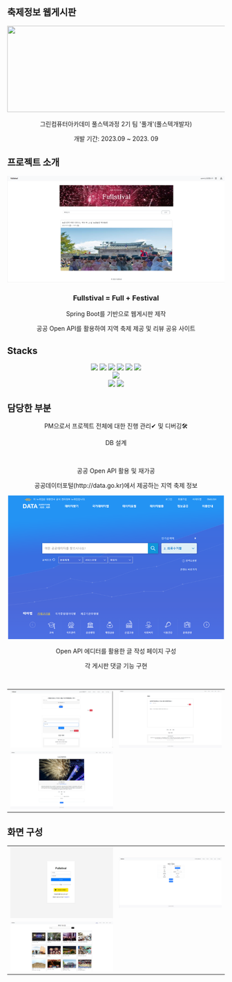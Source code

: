 ## 축제정보 웹게시판
<div align="center">
  <img src="https://gifburg.com/images/gifs/fireworks/webp/0016.webp" width="800" height="200">
<p>그린컴퓨터아카데미 풀스텍과정 2기 팀 '풀개'(풀스텍개발자)</p>
<p>개발 기간: 2023.09 ~ 2023. 09</p>
</div>

## 프로젝트 소개
<div align="center">
  <img src="src\main\resources\images\main.png">
  </br>
  <h3>Fullstival = Full + Festival</h3>
  <p>Spring Boot를 기반으로 웹게시판 제작</p>
  <p>공공 Open API를 활용하여 지역 축제 제공 및 리뷰 공유 사이트</p>
</div>

## Stacks 
<div align="center">
  <!--스프링부트 로고-->
  <img src="https://img.shields.io/badge/springboot-6DB33F?style=flat-square&logo=springboot&logoColor=white" height=20/>
  <!--부트스트랩 로고-->
  <img src="https://img.shields.io/badge/bootstrap-7952B3?style=flat-square&logo=bootstrap&logoColor=white" height=20/>
  <!--자바 로고-->
  <img src="https://img.shields.io/badge/Java-007396?style=flat-square&logo=java&logoColor=white" height=20>
  <!--제이슨 로고-->
  <img src="https://img.shields.io/badge/json-000000?style=flat-square&logo=json&logoColor=white" height=20/>
  <!--타임리프 로고-->
  <img src="https://img.shields.io/badge/thymeleaf-005F0F?style=flat-square&logo=thymeleaf&logoColor=white" height=20/>
  <!--마리아 DB 로고-->
  <img src="https://img.shields.io/badge/mariadb-003545?style=flat-square&logo=mariadb&logoColor=white" height=20/></br>
  <!--VS코드 로고-->
  <img src="https://img.shields.io/badge/visualstudiocode-007ACC?style=flat-square&logo=visualstudiocode&logoColor=white" height=20/></br>
  <!--Git 로고-->
  <img src="https://img.shields.io/badge/git-F05032?style=flat-square&logo=git&logoColor=white" height=20/>
  <!--GitHub 로고-->
  <img src="https://img.shields.io/badge/github-181717?style=flat-square&logo=github&logoColor=white" height=20/>
  </br>
</div>

## 담당한 부분
<div align="center">
  <p>PM으로서 프로젝트 전체에 대한 진행 관리✔ 및 디버깅🛠</p>
  <p>DB 설계</p>
  <!--ERD 이미지 넣을 것-->
  </br>
  <p>공공 Open API 활용 및 재가공</p>
  <p>공공데이터포털(http://data.go.kr)에서 제공하는 지역 축제 정보</p>
  <img src="src\main\resources\images\openAPI.png" width="500">
  </br>
  <p>Open API 에디터를 활용한 글 작성 페이지 구성</p>
  <p>각 게시판 댓글 기능 구현</p>
  </br>
  <table>
    <tr>
      <td>
        <img src="src\main\resources\images\review.png">
      </td>
      <td>
        <img src="src\main\resources\images\question.png">
      </td>
    </tr>
    <tr>
      <td>
        <img src="src\main\resources\images\infoDetail.png">
      </td>
    </tr>
  </table>
</div>

## 화면 구성

<div align="center">
   <table>
    <tr>
      <td>
        <img src="src\main\resources\images\login.png">
      </td>
      <td>
        <img src="src\main\resources\images\myPage.png">
      </td>
    </tr>
    <tr>
      <td>
        <img src="src\main\resources\images\infoList.png">
      </td>
    </tr>
  </table>
</div>